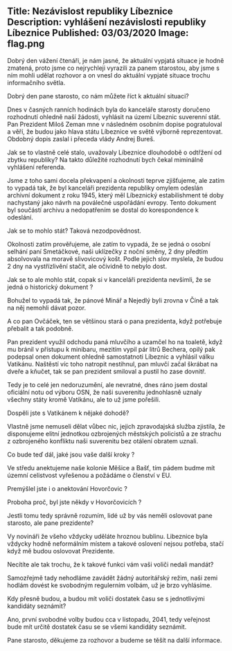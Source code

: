 Title: Nezávislost republiky Líbeznice
Description: vyhlášení nezávislosti republiky Líbeznice
Published: 03/03/2020
Image: flag.png
---

Dobrý den vážení čtenáři, je nám jasné, že aktuální vypjatá situace je hodně zmatená, proto jsme co nejrychleji vyrazili za panem starostou, aby jsme s ním mohli udělat rozhovor a on vnesl do aktuální vypjaté situace trochu informačního světla. 

Dobrý den pane starosto, co nám můžete říct k aktuální situaci? 

Dnes v časných ranních hodinách byla do kanceláře starosty doručeno rozhodnutí ohledně naší žádosti, vyhlásit na území Líbeznic suverenní stát. Pan Prezident Miloš  Zeman mne v následném osobním dopise pogratuloval a věří, že budou jako hlava státu Líbeznice ve světě výborně reprezentovat. Obdobný dopis zaslal i přeceda vlády Andrej Bureš. 

Jak se to vlastně celé stalo, uvažovaly Líbeznice dlouhodobě o odtřžení od zbytku republiky? Na takto důležité rozhodnutí bych čekal miminálně vyhlášení referenda. 

Jsme z toho sami docela překvapení a okolnosti teprve zjišťujeme, ale zatím to vypadá tak, že byl kanceláři prezidenta republiky omylem odeslán archivní dokument z roku 1945, který měl Líbeznický estabilishment té doby nachystaný jako návrh na poválečné uspořádání evropy. Tento dokument byl součástí archivu a nedopatřením se dostal do korespondence k odeslání. 

Jak se to mohlo stát? Taková nezodpovědnost.  

Okolnosti zatím prověřujeme, ale zatím to vypadá, že se jedná o osobní selhání paní Smetáčkové, naši uklízečky z noční směny, 2 dny předtím absolvovala na moravě slivovicový košt. Podle jejich slov myslela, že budou 2 dny na vystřízlivění stačit, ale očividně to nebylo dost. 

Jak se to ale mohlo stát, copak si v kanceláři prezidenta nevšimli, že se jedná o historický dokument ? 

Bohužel to vypadá tak, že pánové Minář a Nejedlý byli zrovna v Číně a tak na něj nemohli dávat pozor.  

A co pan Ovčáček, ten se většinou stará o pana prezidenta, když potřebuje přebalit a tak podobně. 

Pan prezident využil odchodu paná mluvčího a uzamčel ho na toaletě, když mu bránil v přístupu k minibaru, mezitím vypil pár litrů Bechera, opilý pak podepsal onen dokument ohledně samostatnoti Líbeznic a vyhlásil válku Vatikánu. Naštěstí víc toho natropit nestihnul, pan mluvčí začal škrábat na dveře a kňučet, tak se pan prezident smiloval a pustil ho zase dovnitř. 

Tedy je to celé jen nedoruzumění, ale nevratné, dnes ráno jsem dostal oficiální notu od výboru OSN, že naši suverenitu jednohlasně uznaly všechny státy kromě Vatikánu, ale to už jsme pořešili. 

Dospěli jste s Vatikánem k nějaké dohodě? 

Vlastně jsme nemuseli dělat vůbec nic, jejich zpravodajská služba zjistila, že disponujeme elitní jednotkou ozbrojených městských policistů a ze strachu z ozbrojeného konfliktu naši suverenitu bez otálení obratem uznali. 

Co bude teď dál, jaké jsou vaše další kroky ? 

Ve středu anektujeme naše kolonie Měšice a Bašť, tím pádem budme mít územní celistvost vyřešenou a požádáme o členství v EU. 

Premýšlel jste i o anektování Hovorčovic ? 

Proboha proč, byl jste někdy v Hovorčovicích ? 

Jestli tomu tedy správně rozumím, lidé už by vás neměli oslovovat pane starosto, ale pane prezidente? 

Vy novináři že všeho vždycky uděláte hroznou bublinu. Libeznice byla vždycky hodně neformálním místem a takové oslovení nejsou potřeba, stačí když mě budou oslovovat Prezidente. 

Necítíte ale tak trochu, že k takové funkci vám vaši voliči nedali mandát? 

Samozřejmě tady nehodláme zavádět žádný autoritářský režim, naši zemi hodlám dovést ke svobodným regulerním volbám, už je brzo vyhlásíme. 

Kdy přesně budou, a budou mít voliči dostatek času se s jednotlivými kandidáty seznámit? 

Ano, první svobodné volby budou cca v listopadu, 2041, tedy veřejnost bude mít určitě dostatek času se se všemi kandidáty seznámit. 

Pane starosto, děkujeme za rozhovor a budeme se těšít na další informace. 

 